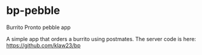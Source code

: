 # bp-pebble
Burrito Pronto pebble app

A simple app that orders a burrito using postmates. The server code is here:
https://github.com/klaw23/bp
